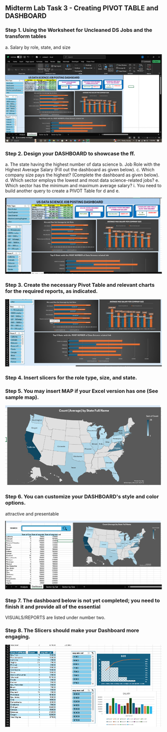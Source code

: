 ## Midterm Lab Task 3 - Creating PIVOT TABLE and DASHBOARD

### Step 1.  Using the Worksheet for Uncleaned DS Jobs and the transform tables
 a.  Salary by role, state, and size

![screenshot](/Midterm%20Lab%20Task%203/Images/1.png)

### Step 2.  Design your DASHBOARD to showcase the ff.
 a.  The state having the highest number of data science
 b.  Job Role with the Highest Average Salary (Fill out the dashboard as given below).
 c.  Which company size pays the highest? (Complete the dashboard as given below).
 d.  Which sector employs the lowest and most data science-related jobs?
 e.  Which sector has the minimum and maximum average salary?
 i.  You need to build another query to create a PIVOT Table for d and e.

![screenshot](/Midterm%20Lab%20Task%203/Images/2.png)

### Step 3.  Create the necessary Pivot Table and relevant charts for the required reports, as indicated.

![screenshot](/Midterm%20Lab%20Task%203/Images/3.png)

### Step 4.  Insert slicers for the role type, size, and state.

### Step 5.  You may insert MAP if your Excel version has one (See sample map).

 ![screenshot](/Midterm%20Lab%20Task%203/Images/4.png)
 
### Step 6.  You can customize your DASHBOARD's style and color options.
 attractive and presentable

![screenshot](/Midterm%20Lab%20Task%203/Images/5.png)

### Step 7.  The dashboard below is not yet completed; you need to finish it and provide all of the essential
 VISUALS/REPORTS are listed under number two.
### Step 8.  The Slicers should make your Dashboard more engaging.

![screenshot](/Midterm%20Lab%20Task%203/Images/6.png)
